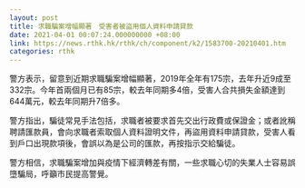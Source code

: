 ```yaml
---
layout: post
title: 求職騙案增幅顯著　受害者被盜用個人資料申請貸款
date: 2021-04-01 00:07:24.000000000 +08:00
link: https://news.rthk.hk/rthk/ch/component/k2/1583700-20210401.htm
categories: rthk
---
```


警方表示，留意到近期求職騙案增幅顯著，2019年全年有175宗，去年升近9成至332宗。今年首兩個月已有85宗，較去年同期多4倍，受害人合共損失金額達到644萬元，較去年同期升7倍多。

警方指出，騙徒常見手法包括，求職者被要求首先交出行政費或保證金；或者訛稱聘請匯款員，會向求職者索取個人資料證明文件，再盜用資料申請貸款，受害人看到戶口出現款項後，會誤以為是公司的匯款，再按指示交給騙徒。

警方相信，求職騙案增加與疫情下經濟轉差有關，一些求職心切的失業人士容易誤墮騙局，呼籲市民提高警覺。
